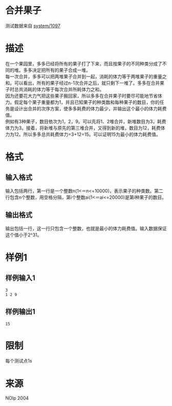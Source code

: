 
# 合并果子

> 
测试数据来自 [system/1097](/p/1097)


# 描述

在一个果园里，多多已经将所有的果子打了下来，而且按果子的不同种类分成了不同的堆。多多决定把所有的果子合成一堆。 <br/>
每一次合并，多多可以把两堆果子合并到一起，消耗的体力等于两堆果子的重量之和。可以看出，所有的果子经过n-1次合并之后，就只剩下一堆了。多多在合并果子时总共消耗的体力等于每次合并所耗体力之和。 <br/>
因为还要花大力气把这些果子搬回家，所以多多在合并果子时要尽可能地节省体力。假定每个果子重量都为1，并且已知果子的种类数和每种果子的数目，你的任务是设计出合并的次序方案，使多多耗费的体力最少，并输出这个最小的体力耗费值。 <br/>
例如有3种果子，数目依次为1，2，9。可以先将1、2堆合并，新堆数目为3，耗费体力为3。接着，将新堆与原先的第三堆合并，又得到新的堆，数目为12，耗费体力为12。所以多多总共耗费体力=3+12=15。可以证明15为最小的体力耗费值。

# 格式

## 输入格式

输入包括两行，第一行是一个整数n(1&lt;＝n&lt;=10000)，表示果子的种类数。第二行包含n个整数，用空格分隔，第i个整数ai(1&lt;＝ai&lt;=20000)是第i种果子的数目。

## 输出格式

输出包括一行，这一行只包含一个整数，也就是最小的体力耗费值。输入数据保证这个值小于2^31。

# 样例1

## 样例输入1

```
3 
1 2 9

```

## 样例输出1

```
15 

```

# 限制

每个测试点1s

# 来源

NOIp 2004
